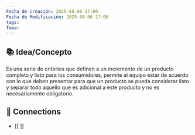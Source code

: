 ```yaml
---
Fecha de creación: 2025-08-06 17:00
Fecha de Modificación: 2025-08-06 17:00
tags: 
Tema:
---
```



## 📚 Idea/Concepto 

Es una serie de criterios que definen a un incremento de un producto completo y listo para los consumidores, permite al equipo estar de acuerdo con lo que deben presentar para que un producto se pueda considerar listo y separar todo aquello que es adicional a este producto y no es necesariamente obligatorio.
## 🔗 Connections
- [[ ]]

